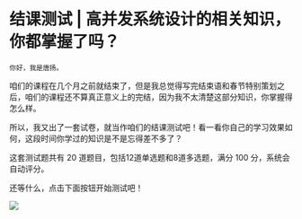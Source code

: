 # 结课测试 | 高并发系统设计的相关知识，你都掌握了吗？

    你好，我是唐扬。

咱们的课程在几个月之前就结束了，但是我总觉得写完结束语和春节特别策划之后，咱们的课程还不算真正意义上的完结，因为我不太清楚这部分知识，你掌握得怎么样。

所以，我又出了一套试卷，就当作咱们的结课测试吧！看一看你自己的学习效果如何，这段时间你学过的知识是不是忘得差不多了？

这套测试题共有 20 道题目，包括12道单选题和8道多选题，满分 100 分，系统会自动评分。

还等什么，点击下面按钮开始测试吧！

[![](https://static001.geekbang.org/resource/image/28/a4/28d1be62669b4f3cc01c36466bf811a4.png)](http://time.geekbang.org/quiz/intro?act_id=92&exam_id=178)
    